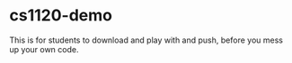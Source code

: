 cs1120-demo
===========

This is for students to download and play with and push, before you mess up your own code.
